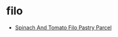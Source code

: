 # filo

 * [Spinach And Tomato Filo Pastry Parcel](../../index/s/spinach-and-tomato-filo-pastry-parcel.json)
